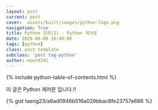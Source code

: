 ```yaml
---
layout: post
current: post
cover:  assets/built/images/python-logo.png
navigation: True
title: Python 강좌(2) - Python 제어문
date: 2020-06-08 16:40:00
tags: [python]
class: post-template
subclass: 'post tag-python'
author: moon9342
---
```


{% include python-table-of-contents.html %}

이 글은 Python 제어문 입니다.!!

{% gist taeng23/a6ad0946b516a029bbac8fe23757e686 %}